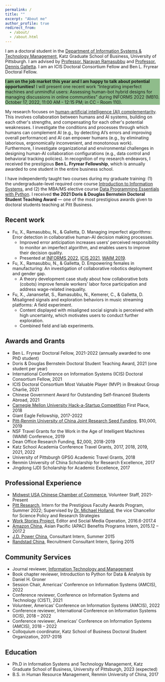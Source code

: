 ```yaml
---
permalink: /
title: ""
excerpt: "About me"
author_profile: true
redirect_from: 
  - /about/
  - /about.html
---
```

I am a doctoral student in the [Department of Information Systems & Technology Management](https://business.pitt.edu/phd/phd-in-info-systems-and-tech-management/), Katz Graduate School of Business, University of Pittsburgh. I am advised by [Professor. Narayan Ramasubbu](https://sites.google.com/site/narayanramasubbu/) and [Professor. Dennis Galletta](http://www.pitt.edu/~galletta/). I am an ICIS Doctoral Consortium Fellow and Ben L. Fryrear Doctoral Fellow.

<p style="background-color: #8FBC8B"><b>I am on the job market this year and I am happy to talk about potential opportunities!</b> I will present one recent work “Integrating imperfect machines and unmindful users: Assessing human-bot hybrid designs for managing discussions in online communities” during INFORMS 2022 (MB10. October 17, 2022, 11:00 AM - 12:15 PM; in CC - Room 110).</p>

My research focuses on [human-artificial intelligence (AI) complementarity](https://en.wikipedia.org/wiki/Human%E2%80%93artificial_intelligence_collaboration). This involves collaboration between humans and AI systems, building on each other's strengths, and compensating for each other's potential weaknesses. I investigate the conditions and processes through which humans can complement AI (e.g., by detecting AI’s errors and improving overall performance) and AI can empower humans (e.g., by eliminating laborious, ergonomically inconvenient, and monotonous work). Furthermore, I investigate organizational and environmental challenges in designing human-AI collaboration configurations (e.g., data control and behavioral tracking policies). In recognition of my research endeavors, I received the prestigious **Ben L. Fryrear Fellowship**, which is annually awarded to one student in the entire business school.

I have independently taught two courses during my graduate training: (1) the undergraduate-level required core course [Introduction to Information Systems](https://catalog.upp.pitt.edu/preview_course_nopop.php?catoid=72&coid=376733), and (2) the MBA/MS elective course [Data Programming Essentials with Python](https://www.katz.business.pitt.edu/course/data-programming-python). I received **the 2021 Doris & Douglas Bernstein Doctoral Student Teaching Award** — one of the most prestigious awards given to doctoral students teaching at Pitt Business.

Recent work
------
* Fu, X., Ramasubbu, N., & Galletta, D. Managing imperfect algorithms: Error detection in collaborative human-AI decision making processes.
  -	Improved error anticipation increases users’ perceived responsibility to monitor an imperfect algorithm, and enables users to improve their decision quality.
  -	Presented at [INFORMS 2022](https://meetings.informs.org/wordpress/indianapolis2022/), [ICIS 2021](https://icis2021.aisconferences.org/), [WAIM 2019](https://waim.network/).
* Fu, X., Ramasubbu, N., & Galletta, D. Empowering females in manufacturing: An investigation of collaborative robotics deployment and gender gap.
  -	A theory development case study about how collaborative bots (cobots) improve female workers’ labor force participation and address wage-related inequality.
* Fu, X., Janansefat, S., Ramasubbu, N., Kemerer, C., & Galletta, D. Misaligned signals and exploration behaviors in music streaming platforms: A field experiment.
  -	Content displayed with misaligned social signals is perceived with high uncertainty, which motivates users to conduct further exploration.
  -	Combined field and lab experiments.


Awards and Grants
------
* Ben L. Fryrear Doctoral Fellow, 2021-2022 (annually awarded to one PhD student)
* Doris & Douglas Bernstein Doctoral Student Teaching Award, 2021 (one student per year)
* International Conference on Information Systems (ICIS) Doctoral Consortium Fellow, 2021
* ICIS Doctoral Consortium Most Valuable Player (MVP) in Breakout Group Charlie, 2021
* Chinese Government Award for Outstanding Self-financed Students Abroad, 2021
* [Carnegie Mellon University Hack-a-Startup Competition](https://www.cmu.edu/swartz-center-for-entrepreneurship/get-involved/student-clubs/gec/events.html) First Place, 2018
* Giant Eagle Fellowship, 2017-2022
* [Pitt-Renmin University of China Joint Research Seed Funding](https://www.ucis.pitt.edu/asc/node/539), $10,000, 2019
* NSF Travel Grants for the Work in the Age of Intelligent Machines (WAIM) Conference, 2019
* Dean Office Research Funding, $2,000, 2018-2019
* Katz School Academia Conference Travel Grants, 2017, 2018, 2019, 2021, 2022
* University of Pittsburgh GPSG Academic Travel Grants, 2018
* Renmin University of China Scholarship for Research Excellence, 2017
* Jingdong (JD) Scholarship for Academic Excellence, 2017

Professional Experience
------
* [Midwest USA Chinese Chamber of Commerce](https://www.china-midwest.com/), Volunteer Staff, 2021-Present
* [Pitt Research](https://www.research.pitt.edu/), Intern for the Prestigious Faculty Awards Program, Summer 2022; Supervised by [Dr. Michael Holland](https://www.research.pitt.edu/people/michael-holland), the vice Chancellor for Science Policy and Research Strategies
* [Work Stories Project](http://workstoriesproject.org/), Editor and Social Media Operation, 2016.6-2017.4
* [Amazon China](https://www.amazon.com/), Asian Pacific (APAC) Benefits Programs Intern, 2015.12 – 2017.2
* [J.D. Power China](https://www.jdpower.com/), Consultant Intern, Summer 2015
* [Randstad China](https://www.randstadusa.com/), Recruitment Consultant Intern, Spring 2015

Community Services
------
* Journal reviewer, [Information Technology and Management](https://www.springer.com/journal/10799)
* Book chapter reviewer, Introduction to Python for Data & Analysis by Daniel H. Groner
* Session Chair, Americas’ Conference on Information Systems (AMCIS), 2022
* Conference reviewer, Conference on Information Systems and Technology (CIST), 2021
* Volunteer, Americas’ Conference on Information Systems (AMCIS), 2022
* Conference reviewer, International Conference on Information Systems (ICIS), 2018 – 2022
* Conference reviewer, Americas’ Conference on Information Systems (AMCIS), 2018 – 2022
* Colloquium coordinator, Katz School of Business Doctoral Student Organization, 2017-2018

Education
------
* Ph.D in Information Systems and Technology Management, Katz Graduate School of Business, University of Pittsburgh, 2023 (expected)
* B.S. in Human Resource Management, Renmin University of China, 2017

